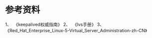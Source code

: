 

# 参考资料
1、  《keepalived权威指南》
2、  《lvs手册》
3、  《Red_Hat_Enterprise_Linux-5-Virtual_Server_Administration-zh-CN》